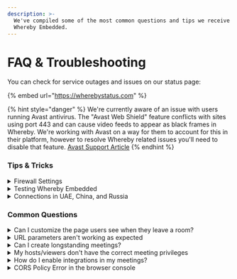 ```yaml
---
description: >-
  We've compiled some of the most common questions and tips we receive about
  Whereby Embedded.
---
```


# FAQ & Troubleshooting

You can check for service outages and issues on our status page:

{% embed url="https://wherebystatus.com" %}

{% hint style="danger" %}
We're currently aware of an issue with users running Avast antivirus. The "Avast Web Shield" feature conflicts with sites using port 443 and can cause video feeds to appear as black frames in Whereby. We're working with Avast on a way for them to account for this in their platform, however to resolve Whereby related issues you'll need to disable that feature. [Avast Support Article](https://support.avast.com/en-us/article/antivirus-shield-settings/)
{% endhint %}

### Tips & Tricks

<details>

<summary>Firewall Settings</summary>

To use Whereby behind a firewall, a network administrator will need to adjust the settings. Port 443 will need to be open to all TCP and UDP traffic.\
\
Some enterprise firewalls require more in depth technical information for proper allowance, please contact your Customer Success Manager or embedded@whereby.com

</details>

<details>

<summary>Testing Whereby Embedded</summary>

We always recommend testing Whereby Embedded in an incognito/private browser if possible. If you are logged into your Whereby account, the admin permissions can override some of the features set via parameter or dashboard.

</details>

<details>

<summary>Connections in UAE, China, and Russia</summary>

We're aware of restrictions that have been put in place for peer to peer applications like Whereby. In these areas we've had reports from users that they have spotty access to Whereby, or that the service doesn't work for them at all.&#x20;

Unfortunately, because these are government-level restrictions that have been put in place on the internet, there isn't anything we can do to address issues like this at this time.&#x20;

</details>

### Common Questions

<details>

<summary>Can I customize the page users see when they leave a room?</summary>

Yes! When using our [Embed Element](../embedding-rooms/in-a-web-page/using-the-whereby-embed-element.md) or [Embed SDK](../whereby-embedded-sdk-beta.md#browser-sdk), you'll have access to "leave" browser event. You can then action on that event to redirect your users to another page of your choosing.

</details>

<details>

<summary>URL parameters aren't working as expected</summary>

1. The most common error we see relating to [URL parameters](../customizing-rooms/#using-url-parameters) is incorrectly using "?" twice in the meeting room URL. Combining parameters can be achieved by using the ampersand symbol (&) for example:\
   `?minimal`**`&`**`screenshare=off`.
2. If the person using/testing the room is also logged into their Embedded account, it will override any parameters added to the room URL. Try accessing the room via a private or incognito window to verify your links are working as expected.

</details>

<details>

<summary>Can I create longstanding meetings?</summary>

Yes! You can create meetings with [endDates](../creating-and-deleting-rooms/) far in the future (_eg. A month or multiple months_). Please keep in mind that if you are providing any of your users with [hostUrls](../user-roles-and-privileges.md#hosts), you won't be able to revoke host access from those users.

</details>

<details>

<summary>My hosts/viewers don't have the correct meeting privileges</summary>

1. Host or Viewer privileges will only be available while the room is active and until 1 hour after the meeting's `endDate`
2. Check your [hostRoomUrl](../user-roles-and-privileges.md) or viewerUrl to make sure you've properly separated the `roomkey` and other parameters with "&"

</details>

<details>

<summary>How do I enable integrations in my meetings?</summary>

Integrations are disabled for Whereby Embedded by default while using the [`?minimal`](../customizing-rooms/using-url-parameters.md#minimal) parameter. We set this by default because [Content Security Policy](https://en.wikipedia.org/wiki/Content\_Security\_Policy) restrictions can sometimes cause integrations to fail in unexpected ways. Currently only our YouTube and Miro integrations will work in an embedded setting.

If you would like to test an integration in your embedded meeting, you can do so by adding the `?roomIntegrations=on` parameter.

Please note, we offer limited support for integrations in an embedded meeting, even when enabled. It's highly recommended that you test before using it in a production context.

</details>

<details>

<summary>CORS Policy Error in the browser console</summary>

In some cases you may experience an error in your browsers developer console that looks something like this:

<mark style="color:red;">`Access to fetch at "https://api.whereby.dev/v1/meetings' from origin S° nas WithOutLoginMult:1 been blocked by CORS policy...`</mark>

You need to access the Whereby API from a server environment or computer. You aren't allowed access to the API via the browser console because it would expose your secret API key.

</details>
